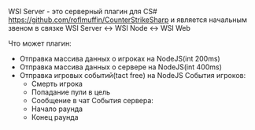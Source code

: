 WSI Server - это серверный плагин для CS# https://github.com/roflmuffin/CounterStrikeSharp и является начальным звеном в связке WSI Server <-> WSI Node <-> WSI Web

Что может плагин:
   + Отправка массива данных о игроках на NodeJS(int 200ms)
   + Отправка массива данных о сервере на NodeJS(int 400ms)
   + Отправка игровых событий(tact free) на NodeJS 
   События игроков:
      + Смерть игрока
      + Попадание пули в цель
      + Сообщение в чат
   События сервера:
      + Начало раунда
      + Конец раунда
